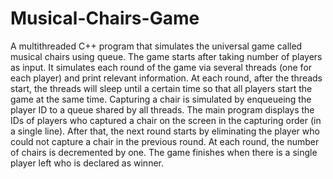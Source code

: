 # Musical-Chairs-Game
A multithreaded C++ program that simulates the universal game called musical chairs using queue. The game starts after taking number of players as input. It simulates each round of the game via several threads (one for each player) and print relevant information. At each round, after the threads start, the threads will sleep until a certain time so that all players start the game at the same time. Capturing a chair is simulated by enqueueing the player ID to a queue shared by all threads. The main program displays the IDs of players who captured a chair on the screen in the capturing order (in a single line). After that, the next round starts by eliminating the player who could not capture a chair in the previous round. At each round, the number of chairs is decremented by one. The game finishes when there is a single player left who is declared as winner.
